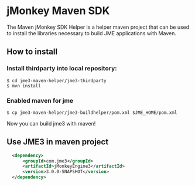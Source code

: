 jMonkey Maven SDK
=================

The Maven jMonkey SDK Helper is a helper maven project that can be used to install the libraries necessary to build JME applications with Maven.

How to install
--------------

### Install thirdparty into local repository:

    $ cd jme3-maven-helper/jme3-thirdparty
    $ mvn install


### Enabled maven for jme

    $ cp jme3-maven-helper/jme3-buildhelper/pom.xml $JME_HOME/pom.xml

Now you can build jme3 with maven!

Use JME3 in maven project
-------------------------

```xml
  <dependency>
      <groupId>com.jme3</groupId>
      <artifactId>jMonkeyEngine3</artifactId>
      <version>3.0.0-SNAPSHOT</version>
  </dependency>
```
